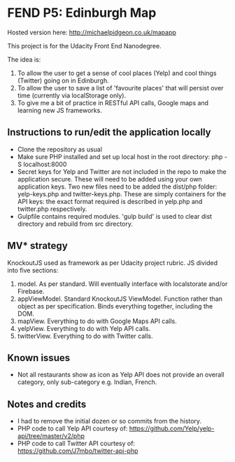 # FEND P5: Edinburgh Map

Hosted version here: http://michaelpidgeon.co.uk/mapapp

This project is for the Udacity Front End Nanodegree.

The idea is:

1. To allow the user to get a sense of cool places (Yelp) and cool things (Twitter) going on in Edinburgh.
2. To allow the user to save a list of 'favourite places' that will persist over time (currently via localStorage only).
3. To give me a bit of practice in RESTful API calls, Google maps and learning new JS frameworks.

## Instructions to run/edit the application locally

* Clone the repository as usual
* Make sure PHP installed and set up local host in the root directory: php -S localhost:8000
* Secret keys for Yelp and Twitter are not included in the repo to make the application secure. These will need to be added using your own application keys. Two new files need to be added the dist/php folder: yelp-keys.php and twitter-keys.php. These are simply containers for the API keys: the exact format required is described in yelp.php and twitter.php respectively. 
* Gulpfile contains required modules. 'gulp build' is used to clear dist directory and rebuild from src directory.

## MV* strategy

KnockoutJS used as framework as per Udacity project rubric. JS  divided into five sections:

1. model. As per standard. Will eventually interface with localstorate and/or Firebase.
2. appViewModel. Standard KnockoutJS ViewModel. Function rather than object as per specification. Binds everything together, including the DOM. 
3. mapView. Everything to do with Google Maps API calls.
4. yelpView. Everything to do with Yelp API calls.
5. twitterView. Everything to do with Twitter calls.

## Known issues

* Not all restaurants show as icon as Yelp API does not provide an overall category, only sub-category e.g. Indian, French.

## Notes and credits

* I had to remove the initial dozen or so commits from the history.
* PHP code to call Yelp API courtesy of: https://github.com/Yelp/yelp-api/tree/master/v2/php
* PHP code to call Twitter API courtesy of: https://github.com/J7mbo/twitter-api-php